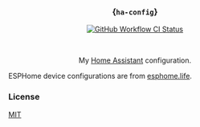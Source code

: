 <h3 align="center">
  {<img alt="transparent" src="https://raw.githubusercontent.com/catppuccin/catppuccin/main/assets/misc/transparent.png" height="30" width="0px"/><code>ha-config</code><img alt="transparent" src="https://raw.githubusercontent.com/catppuccin/catppuccin/main/assets/misc/transparent.png" height="30" width="0px"/>}
</h3>

<p align="center">
  <a href="https://github.com/marcusrbrown/ha-config/actions?query=workflow%3Aci" title="Search GitHub Actions for CI workflow runs" ><img alt="GitHub Workflow CI Status" src="https://img.shields.io/github/actions/workflow/status/marcusrbrown/ha-config/ci.yaml?branch=main&style=for-the-badge&logo=github%20actions&logoColor=white&label=ci"></a>
</p>

&nbsp;

<p align="center">
  My <a href='https://www.home-assistant.io/' title='Home Assistant'>Home Assistant</a> configuration.
</p>

ESPHome device configurations are from [esphome.life](https://github.com/marcusrbrown/esphome.life).

### License

[MIT](license.md)
